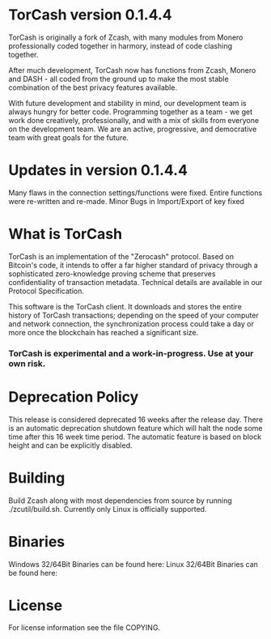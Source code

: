 # TorCash version 0.1.4.4
TorCash is originally a fork of Zcash, with many modules from Monero professionally coded together in harmory, instead of code clashing together.

After much development, TorCash now has functions from Zcash, Monero and DASH - all coded from the ground up to make the most stable combination of the best privacy features available.

With future development and stability in mind, our development team is always hungry for better code. Programming together as a team - we get work done creatively, professionally, and with a mix of skills from everyone on the development team. We are an active, progressive, and democrative team with great goals for the future.

# Updates in version 0.1.4.4
Many flaws in the connection settings/functions were fixed. Entire functions were re-written and re-made.
Minor Bugs in Import/Export of key fixed

# What is TorCash

TorCash is an implementation of the "Zerocash" protocol. Based on Bitcoin's code, it intends to offer a far higher standard of privacy through a sophisticated zero-knowledge proving scheme that preserves confidentiality of transaction metadata. Technical details are available in our Protocol Specification.

This software is the TorCash client. It downloads and stores the entire history of TorCash transactions; depending on the speed of your computer and network connection, the synchronization process could take a day or more once the blockchain has reached a significant size.

### TorCash is experimental and a work-in-progress. Use at your own risk.

# Deprecation Policy
This release is considered deprecated 16 weeks after the release day. There is an automatic deprecation shutdown feature which will halt the node some time after this 16 week time period. The automatic feature is based on block height and can be explicitly disabled.

# Building
Build Zcash along with most dependencies from source by running ./zcutil/build.sh. Currently only Linux is officially supported.

# Binaries
Windows 32/64Bit Binaries can be found here: 
Linux 32/64Bit Binaries can be found here: 


# License
For license information see the file COPYING.
